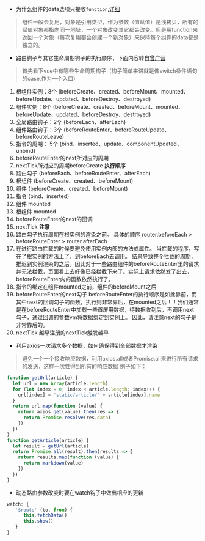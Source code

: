 * 为什么组件的data选项只接收`function`,[详细](https://cn.vuejs.org/v2/api/#data)
> 组件一般会复用，对象是引用类型，作为参数（值赋值）是浅拷贝，所有的赋值对象都指向同一地址，一个对象改变其它都会改变。但是用function来返回一个对象（每次复用都会创建一个新对象）来保持每个组件的data都是独立的。

* 路由钩子与其它生命周期钩子的执行顺序，下面内容转自[曾广营](https://segmentfault.com/a/1190000008879966)
> 首先看下vue中有哪些生命周期钩子（钩子简单来讲就是像switch条件语句的case,作为一个入口）
1. 根组件实例：8个 (beforeCreate、created、beforeMount、mounted、beforeUpdate、updated、beforeDestroy、destroyed)
2. 组件实例：8个 (beforeCreate、created、beforeMount、mounted、beforeUpdate、updated、beforeDestroy、destroyed)
3. 全局路由钩子：2个 (beforeEach、afterEach)
4. 组件路由钩子：3个 (beforeRouteEnter、beforeRouteUpdate、beforeRouteLeave)
5. 指令的周期： 5个 (bind、inserted、update、componentUpdated、unbind)
6. beforeRouteEnter的next所对应的周期
7. nextTick所对应的周期beforeCreate
**执行顺序**
1. 路由勾子 (beforeEach、beforeRouteEnter、afterEach)
2. 根组件 (beforeCreate、created、beforeMount)
3. 组件 (beforeCreate、created、beforeMount)
4. 指令 (bind、inserted)
5. 组件 mounted
6. 根组件 mounted
7. beforeRouteEnter的next的回调
8. nextTick
**注意**
1. 路由勾子执行周期在根实例的渲染之前。
具体的顺序 router.beforeEach > beforeRouteEnter > router.afterEach
2. 在进行路由拦截的时候要避免使用实例内部的方法或属性。
当拦截的程序，写在了根实例的方法上了，到beforeEach去调用。
结果导致整个拦截的周期，推迟到实例渲染的之后。因此对于一些路由组件的beforeRouteEnter里的请求并无法拦截，页面看上去好像已经拦截下来了。实际上请求依然发了出去，beforeRouteEnter内的函数依然执行了。
3. 指令的绑定在组件mounted之前，组件的beforeMount之后
4. beforeRouteEnter的next勾子
beforeRouteEnter的执行顺序是如此靠前，而其中next的回调勾子的函数，执行则非常靠后，在mounted之后！！我们通常是在beforeRouteEnter中加载一些首屏用数据，待数据收到后，再调用next勾子，通过回调的参数vm将数据绑定到实例上。
因此，请注意next的勾子是非常靠后的。
5. nextTick
越早注册的nextTick触发越早

* 利用axios一次请求多个数据，如何确保得到全部数据才渲染
>避免一个一个接收响应数据，利用axios.all或者Promise.all来进行所有请求的发送，这样一次性得到所有的响应数据
例子如下：
```javascript
function getUrl(article) {
  let url = new Array(article.length)
  for (let index = 0; index < article.length; index++) {
    url[index] = 'static/article/' + article[index].name
  }
  return url.map(function (value) {
    return axios.get(value).then(res => {
      return Promise.resolve(res.data)
    })
  })
}
function getArticle(article) {
  let result = getUrl(article)
  return Promise.all(result).then(results => {
    return results.map(function (value) {
      return markdown(value)
    })
  })
}
```
* 动态路由参数改变时要在watch钩子中做出相应的更新
```javascript
watch: {
   '$route' (to, from) {
      this.fetchData()
      this.show()
   }
}
```